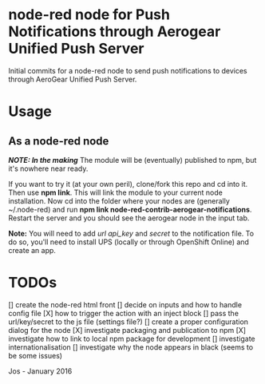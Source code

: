 # node-red node for Push Notifications through Aerogear Unified Push Server
Initial commits for a node-red node to send push notifications to devices through AeroGear Unified Push Server.

# Usage

## As a node-red node
***NOTE: In the making***
The module will be (eventually) published to npm, but it's nowhere near ready.

If you want to try it (at your own peril), clone/fork this repo and cd into it.  Then use **npm link**. This will link the module to your current node installation. Now cd into the folder where your nodes are (generally ~/.node-red) and run **npm link node-red-contrib-aerogear-notifications**. Restart the server and you should see the aerogear node in the input tab.


**Note:** You will need to add *url* *api_key* and *secret* to the notification file. To do so, you'll need to install UPS (locally or through OpenShift Online) and create an app.

# TODOs

  [] create the node-red html front
    [] decide on inputs and how to handle config file
    [X] how to trigger the action with an inject block
    [] pass the url/key/secret to the js file (settings file?)
    [] create a proper configuration dialog for the node
  [X] investigate packaging and publication to npm
  [X] investigate how to link to local npm package for development
  [] investigate internationalisation
  [] investigate why the node appears in black (seems to be some issues)


Jos - January 2016
